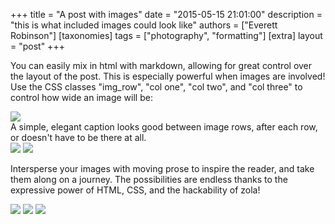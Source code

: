+++
title =  "A post with images"
date = "2015-05-15 21:01:00"
description = "this is what included images could look like"
authors = ["Everett Robinson"]
[taxonomies]
tags = ["photography", "formatting"]
[extra]
layout = "post"
+++

You can easily mix in html with markdown, allowing for great control over the layout of the post. This is especially powerful when images are involved! Use the CSS classes "img_row", "col one", "col two", and "col three" to control how wide an image will be:

<div class="img_row">
	<img class="col three" src="/img/1.jpg">
</div>
<div class="col three caption">
	A simple, elegant caption looks good between image rows, after each row, or doesn't have to be there at all. 
</div>
<div class="img_row">
	<img class="col two" src="/img/2.jpg">
	<img class="col one" src="/img/4.jpg">
</div>

Intersperse your images with moving prose to inspire the reader, and take them along on a journey. The possibilities are endless thanks to the expressive power of HTML, CSS, and the hackability of zola!


<div class="img_row">
	<img class="col one" src="/img/5.jpg">
	<img class="col one" src="/img/6.jpg">
	<img class="col one" src="/img/3.jpg">
</div>
